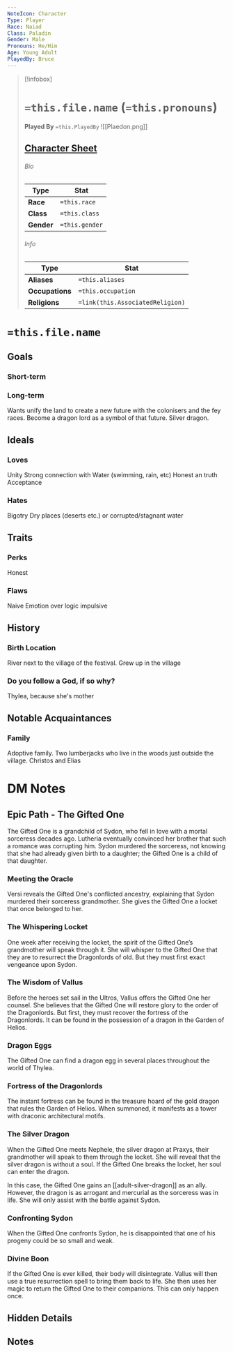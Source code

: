 ```yaml
---
NoteIcon: Character
Type: Player
Race: Naiad
Class: Paladin
Gender: Male
Pronouns: He/Him
Age: Young Adult
PlayedBy: Bruce
---
```


> [!infobox]
> # `=this.file.name` (`=this.pronouns`)
> **Played By**  `=this.PlayedBy`
> ![[Plaedon.png]]
> ## [Character Sheet](https://www.dndbeyond.com/characters/114083759)
> ###### Bio
> Type |  Stat |
> ---|---|
> **Race** | `=this.race` |
> **Class** | `=this.class` |
> **Gender** | `=this.gender` |
> ###### Info
> Type |  Stat |
> ---|---|
> **Aliases** | `=this.aliases` |
> **Occupations** | `=this.occupation` |
> **Religions** | `=link(this.AssociatedReligion)` |


# **`=this.file.name`**
## Goals
### Short-term


### Long-term
Wants unify the land to create a new future with the colonisers and the fey races.
Become a dragon lord as a symbol of that future.
Silver dragon.


## Ideals
### Loves
Unity
Strong connection with Water (swimming, rain, etc)
Honest an truth
Acceptance

### Hates
Bigotry
Dry places (deserts etc.)  or corrupted/stagnant water


## Traits
### Perks
Honest


### Flaws
Naive
Emotion over logic
impulsive


## History
### Birth Location
River next to the village of the festival.
Grew up in the village

### Do you follow a God, if so why?
Thylea, because she's mother

## Notable Acquaintances
### Family
Adoptive family. Two lumberjacks who live in the woods just outside the village. 
Christos and Elias

# DM Notes


## Epic Path - The Gifted One 
The Gifted One is a grandchild of Sydon, who fell in love with a mortal sorceress decades ago. Lutheria eventually convinced her brother that such a romance was corrupting him. Sydon murdered the sorceress, not knowing that she had already given birth to a daughter; the Gifted One is a child of that daughter.

### Meeting the Oracle
Versi reveals the Gifted One's conflicted ancestry, explaining that Sydon murdered their sorceress grandmother. She gives the Gifted One a locket that once belonged to her.

### The Whispering Locket
One week after receiving the locket, the spirit of the Gifted One’s grandmother will speak through it. She will whisper to the Gifted One that they are to resurrect the Dragonlords of old. But they must first exact vengeance upon Sydon.

### The Wisdom of Vallus
Before the heroes set sail in the Ultros, Vallus offers the Gifted One her counsel. She believes that the Gifted One will restore glory to the order of the Dragonlords. But first, they must recover the fortress of the Dragonlords. It can be found in the possession of a dragon in the Garden of Helios.

### Dragon Eggs
The Gifted One can find a dragon egg in several places throughout the world of Thylea.

### Fortress of the Dragonlords
The instant fortress can be found in the treasure hoard of the gold dragon that rules the Garden of Helios. When summoned, it manifests as a tower with draconic architectural motifs.

### The Silver Dragon
When the Gifted One meets Nephele, the silver dragon at Praxys, their grandmother will speak to them through the locket. She will reveal that the silver dragon is without a soul. If the Gifted One breaks the locket, her soul can enter the dragon.

In this case, the Gifted One gains an [[adult-silver-dragon]] as an ally. However, the dragon is as arrogant and mercurial as the sorceress was in life. She will only assist with the battle against Sydon.

### Confronting Sydon
When the Gifted One confronts Sydon, he is disappointed that one of his progeny could be so small and weak.

### Divine Boon
If the Gifted One is ever killed, their body will disintegrate. Vallus will then use a true resurrection spell to bring them back to life. She then uses her magic to return the Gifted One to their companions. This can only happen once.


## Hidden Details


## Notes
